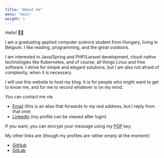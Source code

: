 ```yaml
---
title: "About me"
menu: "main"
weight: 1
---
```


Hello! 👋🏻

I am a graduating applied computer science student from Hungary, living in Belgium. I like reading,
programming, and the great outdoors. 

I am interested in Java/Spring and PHP/Laravel development, cloud-native technologies like Kubernetes, and of course, 
all things Linux and free software. I strive for simple and elegant solutions, but I am also not afraid of
complexity, when it is necessary.

I will use this website to host my blog. It is for people who might want to get to know me, and for 
me to record whatever is on my mind.

You can contact me via
 - [Email](mailto:levente.blog.p9ovf@slmail.me) (this is an alias that forwards to my real address, but I reply from that one)
 - [LinkedIn](https://www.linkedin.com/in/leventekataipal/) (my profile can be viewed after login)

If you want, you can encrypt your message using my [PGP](https://levente.blog/pgp) key.

My other links are (though my profiles are rather empty at the moment):

- [GitHub](https://github.com/levkp)
- [GitLab](https://gitlab.com/lev.kp)
